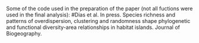 Some of the code used in the preparation of the paper (not all fuctions were used in the final analysis):
#Dias et al. In press. Species richness and patterns of overdispersion, clustering and randomness shape phylogenetic and functional diversity-area relationships in habitat islands. Journal of Biogeography.
